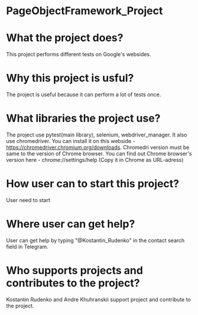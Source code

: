 # PageObjectFramework_Project
# What the project does?
This project performs different tests on Google's websides.
# Why this project is usful?
The project is useful because it can perform a lot of tests once.
# What libraries the project use?
The project use pytest(main library), selenium, webdriver_manager. It also use chromedriver.
You can install it on this webside - https://chromedriver.chromium.org/downloads.
Chromedri version must be same to the version of Chrome browser. You can find out Chrome browser's version 
here - chrome://settings/help (Copy it in Chrome as URL-adress)
# How user can to start this project?
User need to start
# Where user can get help?
User can get help by typing "@Kostantin_Rudenko" in the contact search field in Telegram.
# Who supports projects and contributes to the project?
Kostantin Rudenko and Andre Khuhranskii support project and contribute to the project.